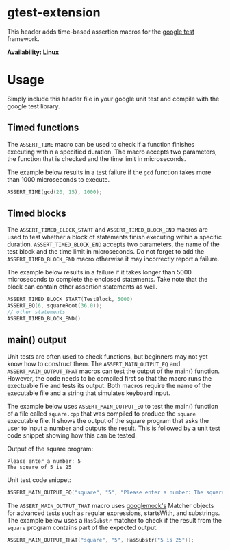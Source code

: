 # gtest-extension
This header adds time-based assertion macros for the [google test](https://github.com/google/googletest) framework.

**Availability: Linux**

# Usage
Simply include this header file in your google unit test and compile with the google test library.

## Timed functions
The `ASSERT_TIME` macro can be used to check if a function finishes executing within a specified duration. The macro accepts two parameters, the function that is checked and the time limit in microseconds.

The example below results in a test failure if the `gcd` function takes more than 1000 microseconds to execute.

```cpp
ASSERT_TIME(gcd(20, 15), 1000);
```

## Timed blocks
The `ASSERT_TIMED_BLOCK_START` and `ASSERT_TIMED_BLOCK_END` macros are used to test whether a block of statements finish executing within a specific duration. `ASSERT_TIMED_BLOCK_END` accepts two parameters, the name of the test block and the time limit in microseconds. Do not forget to add the `ASSERT_TIMED_BLOCK_END` macro otherwise it may incorrectly report a failure.

The example below results in a failure if it takes longer than 5000 microseconds to complete the enclosed statements. Take note that the block can contain other assertion statements as well.

```cpp
ASSERT_TIMED_BLOCK_START(TestBlock, 5000)
ASSERT_EQ(6, squareRoot(36.0));
// other statements
ASSERT_TIMED_BLOCK_END()
```

## main() output
Unit tests are often used to check functions, but beginners may not yet know how to construct them. The `ASSERT_MAIN_OUTPUT_EQ` and `ASSERT_MAIN_OUTPUT_THAT` macros can test the output of the main() function. However, the code needs to be compiled first so that the macro runs the exectuable file and tests its output. Both macros require the name of the executable file and a string that simulates keyboard input.

The example below uses `ASSERT_MAIN_OUTPUT_EQ` to test the main() function of a file called `square.cpp` that was compiled to produce the `square` executable file. It shows the output of the square program that asks the user to input a number and outputs the result. This is followed by a unit test code snippet showing how this can be tested.

Output of the square program:

```
Please enter a number: 5
The square of 5 is 25
```
Unit test code snippet:

```cpp
ASSERT_MAIN_OUTPUT_EQ("square", "5", "Please enter a number: The square of 5 is 25");
```

The `ASSERT_MAIN_OUTPUT_THAT` macro uses [googlemock's](https://github.com/google/googletest/tree/master/googlemock) Matcher objects for advanced tests such as regular expressions, startsWith, and substrings. The example below uses a `HasSubstr` matcher to check if the result from the `square` program contains part of the expected output.

```cpp
ASSERT_MAIN_OUTPUT_THAT("square", "5", HasSubstr("5 is 25"));
```
